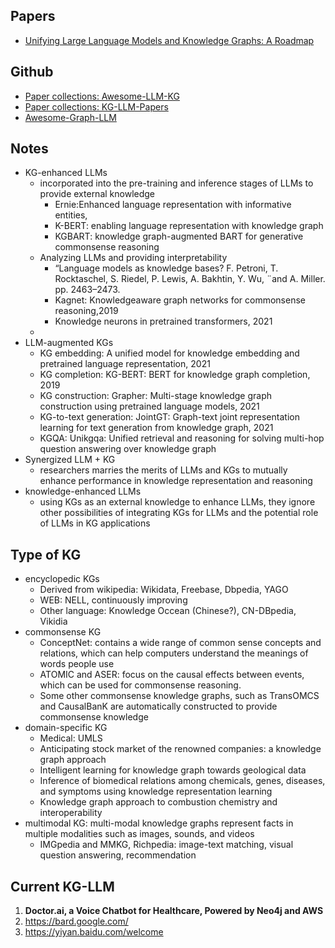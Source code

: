 ## Papers
- [Unifying Large Language Models and Knowledge Graphs: A Roadmap](https://arxiv.org/pdf/2306.08302.pdf)

## Github
- [Paper collections: Awesome-LLM-KG](https://github.com/RManLuo/Awesome-LLM-KG)
- [Paper collections: KG-LLM-Papers](https://github.com/zjukg/KG-LLM-Papers)
- [Awesome-Graph-LLM](https://github.com/XiaoxinHe/Awesome-Graph-LLM)



## Notes

- KG-enhanced LLMs
    - incorporated into the pre-training and inference stages of LLMs to provide external knowledge
        - Ernie:Enhanced language representation with informative entities,
        - K-BERT: enabling language representation with knowledge graph
        - KGBART: knowledge graph-augmented BART for generative commonsense reasoning
    - Analyzing LLMs and providing interpretability
        - “Language models as knowledge bases?  F. Petroni, T. Rocktaschel, S. Riedel, P. Lewis, A. Bakhtin, Y. Wu, ¨and A. Miller.  pp. 2463–2473.
        - Kagnet: Knowledgeaware graph networks for commonsense reasoning,2019
        - Knowledge neurons in pretrained transformers, 2021
    - 
- LLM-augmented KGs
    - KG embedding: A unified model for knowledge embedding and pretrained language representation, 2021
    - KG completion: KG-BERT: BERT for knowledge graph completion, 2019
    - KG construction: Grapher: Multi-stage knowledge graph construction using pretrained language models, 2021
    - KG-to-text generation:  JointGT: Graph-text joint representation learning for text generation from knowledge graph, 2021
    - KGQA: Unikgqa: Unified retrieval and reasoning for solving multi-hop question answering
    over knowledge graph
- Synergized LLM + KG
    - researchers marries the merits of LLMs and KGs to mutually enhance performance in knowledge representation and reasoning
- knowledge-enhanced LLMs
    - using KGs as an external knowledge to enhance LLMs, they ignore other possibilities of integrating KGs for LLMs and the potential role of LLMs in KG applications
    

## Type of KG

- encyclopedic KGs
    - Derived from wikipedia: Wikidata, Freebase, Dbpedia, YAGO
    - WEB: NELL, continuously improving
    - Other language: Knowledge Occean (Chinese?), CN-DBpedia, Vikidia
- commonsense KG
    - ConceptNet: contains a wide range of common sense concepts and relations, which can help computers understand the meanings of words people use
    - ATOMIC and ASER: focus on the causal effects between events, which can be used for commonsense reasoning.
    - Some other commonsense knowledge graphs, such as TransOMCS and CausalBanK are automatically constructed to provide commonsense knowledge
- domain-specific KG
    - Medical: UMLS
    - Anticipating stock market of the renowned companies: a knowledge graph approach
    - Intelligent learning for knowledge graph towards geological data
    - Inference of biomedical relations among chemicals, genes, diseases, and symptoms using knowledge representation learning
    - Knowledge graph approach to combustion chemistry and interoperability
- multimodal KG: multi-modal knowledge graphs represent facts in multiple modalities such as images, sounds, and videos
    - IMGpedia and MMKG, Richpedia: image-text matching, visual question answering, recommendation
    
## Current KG-LLM
    
1. ****Doctor.ai, a Voice Chatbot for Healthcare, Powered by Neo4j and AWS****
2. https://bard.google.com/
3. https://yiyan.baidu.com/welcome